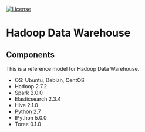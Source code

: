 [![License](https://img.shields.io/badge/license-Apache%202-blue.svg)](LICENSE)

Hadoop Data Warehouse
====================

Components
----------
This is a reference model for Hadoop Data Warehouse.

* OS: Ubuntu, Debian, CentOS
* Hadoop 2.7.2
* Spark 2.0.0
* Elasticsearch 2.3.4
* Hive 2.1.0
* Python 2.7
* IPython 5.0.0
* Toree 0.1.0
